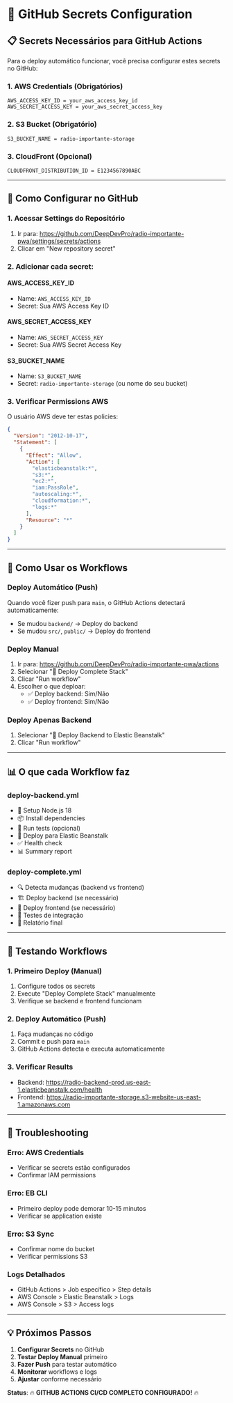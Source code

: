 # 🔐 GitHub Secrets Configuration

## 📋 Secrets Necessários para GitHub Actions

Para o deploy automático funcionar, você precisa configurar estes secrets no GitHub:

### **1. AWS Credentials (Obrigatórios)**
```
AWS_ACCESS_KEY_ID = your_aws_access_key_id
AWS_SECRET_ACCESS_KEY = your_aws_secret_access_key
```

### **2. S3 Bucket (Obrigatório)**
```
S3_BUCKET_NAME = radio-importante-storage
```

### **3. CloudFront (Opcional)**
```
CLOUDFRONT_DISTRIBUTION_ID = E1234567890ABC
```

---

## 🔧 Como Configurar no GitHub

### **1. Acessar Settings do Repositório**
1. Ir para: https://github.com/DeepDevPro/radio-importante-pwa/settings/secrets/actions
2. Clicar em "New repository secret"

### **2. Adicionar cada secret:**

#### **AWS_ACCESS_KEY_ID**
- Name: `AWS_ACCESS_KEY_ID`
- Secret: Sua AWS Access Key ID

#### **AWS_SECRET_ACCESS_KEY**
- Name: `AWS_SECRET_ACCESS_KEY`
- Secret: Sua AWS Secret Access Key

#### **S3_BUCKET_NAME**
- Name: `S3_BUCKET_NAME`
- Secret: `radio-importante-storage` (ou nome do seu bucket)

### **3. Verificar Permissions AWS**

O usuário AWS deve ter estas policies:

```json
{
  "Version": "2012-10-17",
  "Statement": [
    {
      "Effect": "Allow",
      "Action": [
        "elasticbeanstalk:*",
        "s3:*",
        "ec2:*",
        "iam:PassRole",
        "autoscaling:*",
        "cloudformation:*",
        "logs:*"
      ],
      "Resource": "*"
    }
  ]
}
```

---

## 🚀 Como Usar os Workflows

### **Deploy Automático (Push)**
Quando você fizer push para `main`, o GitHub Actions detectará automaticamente:
- Se mudou `backend/` → Deploy do backend
- Se mudou `src/`, `public/` → Deploy do frontend

### **Deploy Manual**
1. Ir para: https://github.com/DeepDevPro/radio-importante-pwa/actions
2. Selecionar "🚀 Deploy Complete Stack"
3. Clicar "Run workflow"
4. Escolher o que deploar:
   - ✅ Deploy backend: Sim/Não
   - ✅ Deploy frontend: Sim/Não

### **Deploy Apenas Backend**
1. Selecionar "🚀 Deploy Backend to Elastic Beanstalk"
2. Clicar "Run workflow"

---

## 📊 O que cada Workflow faz

### **deploy-backend.yml**
- 🔧 Setup Node.js 18
- 📦 Install dependencies
- 🧪 Run tests (opcional)
- 🚀 Deploy para Elastic Beanstalk
- ✅ Health check
- 📊 Summary report

### **deploy-complete.yml**
- 🔍 Detecta mudanças (backend vs frontend)
- 🏗️ Deploy backend (se necessário)
- 🎨 Deploy frontend (se necessário)
- 🧪 Testes de integração
- 📢 Relatório final

---

## 🧪 Testando Workflows

### **1. Primeiro Deploy (Manual)**
1. Configure todos os secrets
2. Execute "Deploy Complete Stack" manualmente
3. Verifique se backend e frontend funcionam

### **2. Deploy Automático (Push)**
1. Faça mudanças no código
2. Commit e push para `main`
3. GitHub Actions detecta e executa automaticamente

### **3. Verificar Results**
- Backend: https://radio-backend-prod.us-east-1.elasticbeanstalk.com/health
- Frontend: https://radio-importante-storage.s3-website-us-east-1.amazonaws.com

---

## 🚨 Troubleshooting

### **Erro: AWS Credentials**
- Verificar se secrets estão configurados
- Confirmar IAM permissions

### **Erro: EB CLI**
- Primeiro deploy pode demorar 10-15 minutos
- Verificar se application existe

### **Erro: S3 Sync**
- Confirmar nome do bucket
- Verificar permissions S3

### **Logs Detalhados**
- GitHub Actions > Job específico > Step details
- AWS Console > Elastic Beanstalk > Logs
- AWS Console > S3 > Access logs

---

## 💡 Próximos Passos

1. **Configurar Secrets** no GitHub
2. **Testar Deploy Manual** primeiro
3. **Fazer Push** para testar automático
4. **Monitorar** workflows e logs
5. **Ajustar** conforme necessário

**Status**: 🔥 **GITHUB ACTIONS CI/CD COMPLETO CONFIGURADO!** 🔥
